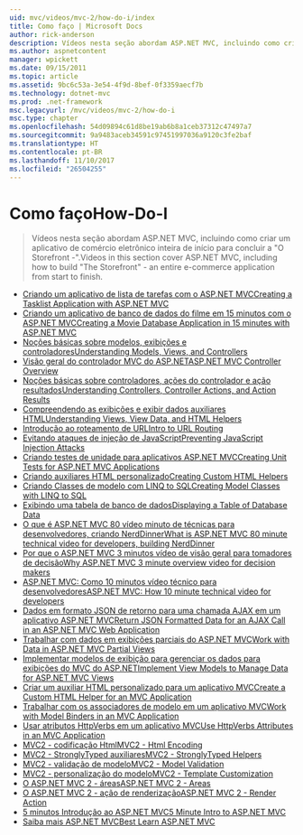 ```yaml
---
uid: mvc/videos/mvc-2/how-do-i/index
title: Como faço | Microsoft Docs
author: rick-anderson
description: Vídeos nesta seção abordam ASP.NET MVC, incluindo como criar um aplicativo de comércio eletrônico inteira de início para concluir a 'O Storefront -'.
ms.author: aspnetcontent
manager: wpickett
ms.date: 09/15/2011
ms.topic: article
ms.assetid: 9bc6c53a-3e54-4f9d-8bef-0f3359aecf7b
ms.technology: dotnet-mvc
ms.prod: .net-framework
msc.legacyurl: /mvc/videos/mvc-2/how-do-i
msc.type: chapter
ms.openlocfilehash: 54d09894c61d8be19ab6b8a1ceb37312c47497a7
ms.sourcegitcommit: 9a9483aceb34591c97451997036a9120c3fe2baf
ms.translationtype: HT
ms.contentlocale: pt-BR
ms.lasthandoff: 11/10/2017
ms.locfileid: "26504255"
---
```

<a name="how-do-i"></a><span data-ttu-id="a3aa0-103">Como faço</span><span class="sxs-lookup"><span data-stu-id="a3aa0-103">How-Do-I</span></span>
====================
> <span data-ttu-id="a3aa0-104">Vídeos nesta seção abordam ASP.NET MVC, incluindo como criar um aplicativo de comércio eletrônico inteira de início para concluir a "O Storefront -".</span><span class="sxs-lookup"><span data-stu-id="a3aa0-104">Videos in this section cover ASP.NET MVC, including how to build "The Storefront" - an entire e-commerce application from start to finish.</span></span>


- [<span data-ttu-id="a3aa0-105">Criando um aplicativo de lista de tarefas com o ASP.NET MVC</span><span class="sxs-lookup"><span data-stu-id="a3aa0-105">Creating a Tasklist Application with ASP.NET MVC</span></span>](creating-a-tasklist-application-with-aspnet-mvc.md)
- [<span data-ttu-id="a3aa0-106">Criando um aplicativo de banco de dados do filme em 15 minutos com o ASP.NET MVC</span><span class="sxs-lookup"><span data-stu-id="a3aa0-106">Creating a Movie Database Application in 15 minutes with ASP.NET MVC</span></span>](creating-a-movie-database-application-in-15-minutes-with-aspnet-mvc.md)
- [<span data-ttu-id="a3aa0-107">Noções básicas sobre modelos, exibições e controladores</span><span class="sxs-lookup"><span data-stu-id="a3aa0-107">Understanding Models, Views, and Controllers</span></span>](understanding-models-views-and-controllers.md)
- [<span data-ttu-id="a3aa0-108">Visão geral do controlador MVC do ASP.NET</span><span class="sxs-lookup"><span data-stu-id="a3aa0-108">ASP.NET MVC Controller Overview</span></span>](aspnet-mvc-controller-overview.md)
- [<span data-ttu-id="a3aa0-109">Noções básicas sobre controladores, ações do controlador e ação resultados</span><span class="sxs-lookup"><span data-stu-id="a3aa0-109">Understanding Controllers, Controller Actions, and Action Results</span></span>](understanding-controllers-controller-actions-and-action-results.md)
- [<span data-ttu-id="a3aa0-110">Compreendendo as exibições e exibir dados auxiliares HTML</span><span class="sxs-lookup"><span data-stu-id="a3aa0-110">Understanding Views, View Data, and HTML Helpers</span></span>](understanding-views-view-data-and-html-helpers.md)
- [<span data-ttu-id="a3aa0-111">Introdução ao roteamento de URL</span><span class="sxs-lookup"><span data-stu-id="a3aa0-111">Intro to URL Routing</span></span>](an-introduction-to-url-routing.md)
- [<span data-ttu-id="a3aa0-112">Evitando ataques de injeção de JavaScript</span><span class="sxs-lookup"><span data-stu-id="a3aa0-112">Preventing JavaScript Injection Attacks</span></span>](preventing-javascript-injection-attacks.md)
- [<span data-ttu-id="a3aa0-113">Criando testes de unidade para aplicativos ASP.NET MVC</span><span class="sxs-lookup"><span data-stu-id="a3aa0-113">Creating Unit Tests for ASP.NET MVC Applications</span></span>](creating-unit-tests-for-aspnet-mvc-applications.md)
- [<span data-ttu-id="a3aa0-114">Criando auxiliares HTML personalizado</span><span class="sxs-lookup"><span data-stu-id="a3aa0-114">Creating Custom HTML Helpers</span></span>](creating-custom-html-helpers.md)
- [<span data-ttu-id="a3aa0-115">Criando Classes de modelo com LINQ to SQL</span><span class="sxs-lookup"><span data-stu-id="a3aa0-115">Creating Model Classes with LINQ to SQL</span></span>](creating-model-classes-with-linq-to-sql.md)
- [<span data-ttu-id="a3aa0-116">Exibindo uma tabela de banco de dados</span><span class="sxs-lookup"><span data-stu-id="a3aa0-116">Displaying a Table of Database Data</span></span>](displaying-a-table-of-database-data.md)
- [<span data-ttu-id="a3aa0-117">O que é ASP.NET MVC 80 vídeo minuto de técnicas para desenvolvedores, criando NerdDinner</span><span class="sxs-lookup"><span data-stu-id="a3aa0-117">What is ASP.NET MVC 80 minute technical video for developers, building NerdDinner</span></span>](what-is-aspnet-mvc-80-minute-technical-video-for-developers-building-nerddinner.md)
- [<span data-ttu-id="a3aa0-118">Por que o ASP.NET MVC 3 minutos vídeo de visão geral para tomadores de decisão</span><span class="sxs-lookup"><span data-stu-id="a3aa0-118">Why ASP.NET MVC 3 minute overview video for decision makers</span></span>](why-aspnet-mvc-3-minute-overview-video-for-decision-makers.md)
- [<span data-ttu-id="a3aa0-119">ASP.NET MVC: Como 10 minutos vídeo técnico para desenvolvedores</span><span class="sxs-lookup"><span data-stu-id="a3aa0-119">ASP.NET MVC: How 10 minute technical video for developers</span></span>](aspnet-mvc-how-10-minute-technical-video-for-developers.md)
- [<span data-ttu-id="a3aa0-120">Dados em formato JSON de retorno para uma chamada AJAX em um aplicativo ASP.NET MVC</span><span class="sxs-lookup"><span data-stu-id="a3aa0-120">Return JSON Formatted Data for an AJAX Call in an ASP.NET MVC Web Application</span></span>](how-do-i-return-json-formatted-data-for-an-ajax-call-in-an-aspnet-mvc-web-application.md)
- [<span data-ttu-id="a3aa0-121">Trabalhar com dados em exibições parciais do ASP.NET MVC</span><span class="sxs-lookup"><span data-stu-id="a3aa0-121">Work with Data in ASP.NET MVC Partial Views</span></span>](how-do-i-work-with-data-in-aspnet-mvc-partial-views.md)
- [<span data-ttu-id="a3aa0-122">Implementar modelos de exibição para gerenciar os dados para exibições do MVC do ASP.NET</span><span class="sxs-lookup"><span data-stu-id="a3aa0-122">Implement View Models to Manage Data for ASP.NET MVC Views</span></span>](how-do-i-implement-view-models-to-manage-data-for-aspnet-mvc-views.md)
- [<span data-ttu-id="a3aa0-123">Criar um auxiliar HTML personalizado para um aplicativo MVC</span><span class="sxs-lookup"><span data-stu-id="a3aa0-123">Create a Custom HTML Helper for an MVC Application</span></span>](how-do-i-create-a-custom-html-helper-for-an-mvc-application.md)
- [<span data-ttu-id="a3aa0-124">Trabalhar com os associadores de modelo em um aplicativo MVC</span><span class="sxs-lookup"><span data-stu-id="a3aa0-124">Work with Model Binders in an MVC Application</span></span>](how-do-i-work-with-model-binders-in-an-mvc-application.md)
- [<span data-ttu-id="a3aa0-125">Usar atributos HttpVerbs em um aplicativo MVC</span><span class="sxs-lookup"><span data-stu-id="a3aa0-125">Use HttpVerbs Attributes in an MVC Application</span></span>](how-do-i-use-httpverbs-attributes-in-an-mvc-application.md)
- [<span data-ttu-id="a3aa0-126">MVC2 - codificação Html</span><span class="sxs-lookup"><span data-stu-id="a3aa0-126">MVC2 - Html Encoding</span></span>](mvc2-html-encoding.md)
- [<span data-ttu-id="a3aa0-127">MVC2 - StronglyTyped auxiliares</span><span class="sxs-lookup"><span data-stu-id="a3aa0-127">MVC2 - StronglyTyped Helpers</span></span>](mvc2-stronglytyped-helpers.md)
- [<span data-ttu-id="a3aa0-128">MVC2 - validação de modelo</span><span class="sxs-lookup"><span data-stu-id="a3aa0-128">MVC2 - Model Validation</span></span>](mvc2-model-validation.md)
- [<span data-ttu-id="a3aa0-129">MVC2 - personalização do modelo</span><span class="sxs-lookup"><span data-stu-id="a3aa0-129">MVC2 - Template Customization</span></span>](mvc2-template-customization.md)
- [<span data-ttu-id="a3aa0-130">O ASP.NET MVC 2 - áreas</span><span class="sxs-lookup"><span data-stu-id="a3aa0-130">ASP.NET MVC 2 - Areas</span></span>](aspnet-mvc-2-areas.md)
- [<span data-ttu-id="a3aa0-131">O ASP.NET MVC 2 - ação de renderização</span><span class="sxs-lookup"><span data-stu-id="a3aa0-131">ASP.NET MVC 2 - Render Action</span></span>](aspnet-mvc-2-render-action.md)
- [<span data-ttu-id="a3aa0-132">5 minutos Introdução ao ASP.NET MVC</span><span class="sxs-lookup"><span data-stu-id="a3aa0-132">5 Minute Intro to ASP.NET MVC</span></span>](5-minute-introduction-to-aspnet-mvc.md)
- [<span data-ttu-id="a3aa0-133">Saiba mais ASP.NET MVC</span><span class="sxs-lookup"><span data-stu-id="a3aa0-133">Best Learn ASP.NET MVC</span></span>](how-to-best-learn-asp-net-mvc.md)
